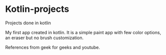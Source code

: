 # Kotlin-projects
Projects done in kotlin


My first app created in kotlin. It is a simple paint app with few color options, an eraser but no brush customization.

References from geek for geeks and youtube.
